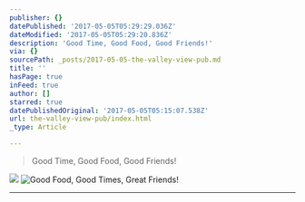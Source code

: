 ```yaml
---
publisher: {}
datePublished: '2017-05-05T05:29:29.036Z'
dateModified: '2017-05-05T05:29:20.836Z'
description: 'Good Time, Good Food, Good Friends!'
via: {}
sourcePath: _posts/2017-05-05-the-valley-view-pub.md
title: ''
hasPage: true
inFeed: true
author: []
starred: true
datePublishedOriginal: '2017-05-05T05:15:07.538Z'
url: the-valley-view-pub/index.html
_type: Article

---
```

> Good Time, Good Food, Good Friends!

![](https://the-grid-user-content.s3-us-west-2.amazonaws.com/67044a03-3441-4d1c-9d78-f51674156995.jpg)
![Good Food, Good Times, Great Friends!](https://the-grid-user-content.s3-us-west-2.amazonaws.com/91d752d7-5ce5-4abe-95dd-eed4fbb1f268.jpg)

---